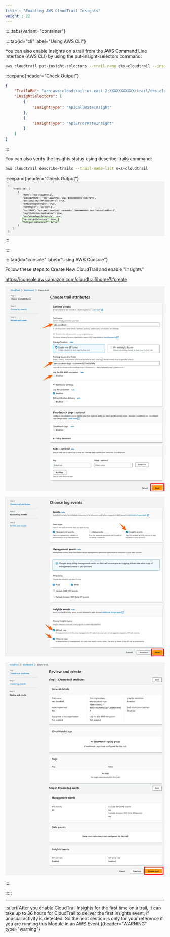 ```yaml
---
title : "Enabling AWS CloudTrail Insights"
weight : 22
---
```





:::::tabs{variant="container"}

::::tab{id="cli" label="Using AWS CLI"}

You can also enable Insights on a trail from the AWS Command Line Interface (AWS CLI) by using the put-insight-selectors command:


```bash
aws cloudtrail put-insight-selectors --trail-name eks-cloudtrail --insight-selectors '[{"InsightType": "ApiCallRateInsight"},{"InsightType": "ApiErrorRateInsight"}]'
```

:::expand{header="Check Output"}

```json
{
    "TrailARN": "arn:aws:cloudtrail:us-east-2:XXXXXXXXXXX:trail/eks-cloudtrail",
    "InsightSelectors": [
        {
            "InsightType": "ApiCallRateInsight"
        },
        {
            "InsightType": "ApiErrorRateInsight"
        }
    ]
}
```
:::


You can also verify the Insights status using describe-trails command:
```bash
aws cloudtrail describe-trails --trail-name-list eks-cloudtrail
```


:::expand{header="Check Output"}
![Describe CloudTrail](/static/images/detective-controls/log-insights/describe-cloudtrail-1.png)
:::


::::

::::tab{id="console" label="Using AWS Console"}

Follow these steps to Create New CloudTrail and enable "Insights"

https://console.aws.amazon.com/cloudtrail/home?#create

![Create CloudTrail - Step1](/static/images/detective-controls/log-insights/cloudtrail-create-1.png)

![Create CloudTrail - Step2](/static/images/detective-controls/log-insights/cloudtrail-create-2.png)

![Create CloudTrail - Final](/static/images/detective-controls/log-insights/cloudtrail-create-3.png)


::::

:::::






---

::alert[After you enable CloudTrail Insights for the first time on a trail, it can take up to 36 hours for CloudTrail to deliver the first Insights event, if unusual activity is detected. So the next section is only for your reference if you are running this Module in an AWS Event.]{header="WARNING" type="warning"}
